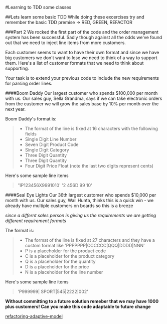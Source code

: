 #Learning to TDD some classes
 
##Lets learn some basic TDD
While doing these excercises try and remember the basic TDD premise -> RED, GREEN, REFACTOR

###Part 2
We rocked the first part of the code and the order management system has been successful. Sadly though against all the odds we've found out that we need to inject line items from more customers. 

Each customer seems to want to have their own format and since we have big customers we don't want to lose we need to think of a way to support them. Here's a list of customer formats that we need to think about supporting. 

Your task is to extend your previous code to include the new requirements for parsing order lines.

####Boom Daddy
Our largest customer who spends $100,000 per month with us. Our sales guy, Sella Grandma, says if we can take electronic orders from the customer we will grow the sales base by 10% per month over the next year.  

Boom Daddy's format is:
>* The format of the line is fixed at 16 characters with the following fields
>* Single Digit Line Number
>* Seven Digit Product Code
>* Single Digit Category
>* Three Digit Quantity
>* Three Digit Quantity
>* Four Digit Price Float (note the last two digits represent cents)

Here's some sample line items 
>'1P123456X9991010'
>'2    456D 99  10'

####Seal Eye Lights
Our 36th largest customer who spends $10,000 per month with us. Our sales guy, Wail Hunta, thinks this is a quick win - we already have multiple customers on boards so this is a breeze  

_since a differnt sales person is giving us the requirements we are getting different requirement formats_

The format is:
>* The format of the line is fixed at 27 characters and they have a custom format like 'PPPPPPP|CCCCCC|QQQ|DDDD|NNN'
>* P is a placeholder for the product code
>* C is a placeholder for the product category
>* Q is a placeholder for the quantity
>* D is a placeholder for the price
>* N is a placeholder for the line number

Here's some sample line items 
>'P999999| SPORT|545|2222|002'

**Without committing to a future solution remeber that we may have 1000 plus customers! Can you make this code adaptable to future change**

[refactoring-adaptive-model](http://martinfowler.com/articles/refactoring-adaptive-model.html)